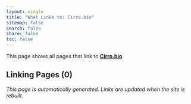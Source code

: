 ```yaml
---
layout: single
title: "What Links to: Cirro.bio"
sitemap: false
search: false
share: false
toc: false
---
```


This page shows all pages that link to **[Cirro.bio](/datascience/cirro/)**.

## Linking Pages (0)


*This page is automatically generated. Links are updated when the site is rebuilt.*
